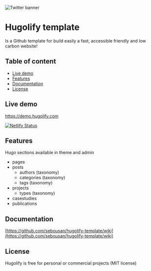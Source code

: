 ![Twitter banner](https://user-images.githubusercontent.com/4457294/208064328-5bbf40e4-5520-41f4-8024-30c898c1a0e8.png)

# Hugolify template

Is a Github template for build easily a fast, accessible friendly and low carbon website!

## Table of content
- [Live demo](#live-demo)
- [Features](#features)
- [Documentation](#documentation)
- [License](#license)

## Live demo
https://demo.hugolify.com

[![Netlify Status](https://api.netlify.com/api/v1/badges/5a4fa061-e7a5-4e66-9612-4fae713bda09/deploy-status)](https://app.netlify.com/sites/hugolify-demo/deploys)

## Features
Hugo sections available in theme and admin

* pages
* posts
  * authors (taxonomy)
  * categories (taxonomy)
  * tags (taxonomy)
* projects
  * types (taxonomy)
* casestudies
* publications

## Documentation
[https://github.com/sebousan/hugolify-template/wiki](https://github.com/sebousan/hugolify-template/wiki)

## License
Hugolify is free for personal or commercial projects (MIT license)
